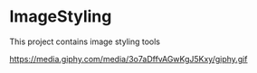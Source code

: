 # ImageStyling
This project contains image styling tools

https://media.giphy.com/media/3o7aDffvAGwKgJ5Kxy/giphy.gif
